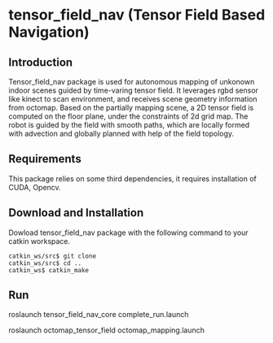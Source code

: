 # tensor_field_nav (Tensor Field Based Navigation)

## Introduction

Tensor_field_nav package is used for autonomous mapping of unkonown indoor scenes guided by time-varing tensor field. It leverages rgbd sensor like kinect to scan environment, and receives scene geometry information from octomap. Based on the partially mapping scene, a 2D tensor field is computed on the floor plane, under the constraints of 2d grid map. The robot is guided by the field with smooth paths, which are locally formed with advection and globally planned with help of the field topology.

## Requirements

This package relies on some third dependencies, it requires installation of CUDA, Opencv.


## Download and Installation

Dowload tensor_field_nav package with the following command to your catkin workspace.
```
catkin_ws/src$ git clone 
catkin_ws/src$ cd ..
catkin_ws$ catkin_make
```
## Run
roslaunch tensor_field_nav_core complete_run.launch

roslaunch octomap_tensor_field octomap_mapping.launch




